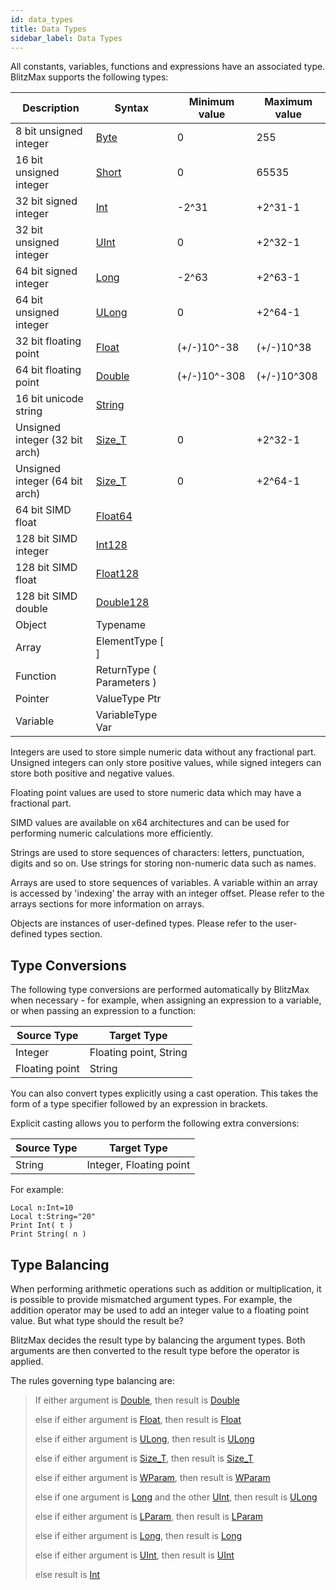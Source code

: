 ```yaml
---
id: data_types
title: Data Types
sidebar_label: Data Types
---
```


All constants, variables, functions and expressions have an associated type. BlitzMax supports the following types:

|  Description | Syntax  | Minimum value  |  Maximum value |
|---|---|---|---|
| 8 bit unsigned integer | [Byte] | 0  | 255  |
| 16 bit unsigned integer |  [Short] | 0  | 65535  |
| 32 bit signed integer | [Int]  |  -2^31 | +2^31-1  |
| 32 bit unsigned integer |  [UInt] |  0 |  +2^32-1 |
| 64 bit signed integer |  [Long] | -2^63  | +2^63-1  |
| 64 bit unsigned integer | [ULong]  | 0  | +2^64-1  |
| 32 bit floating point  | [Float]  | (+/-)10^-38  | (+/-)10^38  |
| 64 bit floating point  | [Double]  | (+/-)10^-308  | (+/-)10^308  |
| 16 bit unicode string  | [String]  |   |   |
| Unsigned integer (32 bit arch)  | [Size_T]  | 0  | +2^32-1  |
| Unsigned integer (64 bit arch)  | [Size_T]  | 0  | +2^64-1  |
| 64 bit SIMD float  | [Float64]  |   |   |
| 128 bit SIMD integer  | [Int128]  |   |   |
| 128 bit SIMD float  | [Float128]  |   |   |
| 128 bit SIMD double  | [Double128]  |   |   |
| Object  | Typename  |   |   |
| Array  | ElementType [ ]  |   |   |
| Function  | ReturnType ( Parameters )  |   |   |
| Pointer  | ValueType Ptr  |   |   |
| Variable  | VariableType Var  |   |   |

Integers are used to store simple numeric data without any fractional part.
Unsigned integers can only store positive values, while signed integers can store both positive and negative values.

Floating point values are used to store numeric data which may have a fractional part.

SIMD values are available on x64 architectures and can be used for performing numeric calculations more efficiently.

Strings are used to store sequences of characters: letters, punctuation, digits and so on. Use strings for storing
non-numeric data such as names.

Arrays are used to store sequences of variables. A variable within an array is accessed by 'indexing' the array with an
integer offset. Please refer to the arrays sections for more information on arrays.

Objects are instances of user-defined types. Please refer to the user-defined types section.

## Type Conversions

The following type conversions are performed automatically by BlitzMax when necessary - for example, when assigning an
expression to a variable, or when passing an expression to a function:

| Source Type  | Target Type  |
|---|---|
| Integer  | Floating point, String  |
| Floating point | String  |

You can also convert types explicitly using a cast operation. This takes the form of a type specifier followed by an
expression in brackets.

Explicit casting allows you to perform the following extra conversions:

| Source Type  | Target Type  |
|---|---|
| String  | Integer, Floating point  |

For example:

```blitzmax
Local n:Int=10
Local t:String="20"
Print Int( t )
Print String( n )
```
## Type Balancing

When performing arithmetic operations such as addition or multiplication, it is possible to provide mismatched argument
types. For example, the addition operator may be used to add an integer value to a floating point value. But what type
should the result be?

BlitzMax decides the result type by balancing the argument types. Both arguments are then converted to the result type
before the operator is applied.

The rules governing type balancing are:



> If either argument is [Double], then result is [Double]
>
> else if either argument is [Float], then result is [Float]
>
> else if either argument is [ULong], then result is [ULong]
>
> else if either argument is [Size_T], then result is [Size_T]
>
> else if either argument is [WParam], then result is [WParam]
>
> else if one argument is [Long] and the other [UInt], then result is [ULong]
>
> else if either argument is [LParam], then result is [LParam]
>
> else if either argument is [Long], then result is [Long]
>
> else if either argument is [UInt], then result is [UInt]
>
> else result is [Int]

[Byte]: ../../api/brl/brl.blitz/#byte
[Short]: ../../api/brl/brl.blitz/#short
[Int]: ../../api/brl/brl.blitz/#int
[UInt]: ../../api/brl/brl.blitz/#uint
[Long]: ../../api/brl/brl.blitz/#long
[ULong]: ../../api/brl/brl.blitz/#ulong
[Float]: ../../api/brl/brl.blitz/#float
[Double]: ../../api/brl/brl.blitz/#double
[String]: ../../api/brl/brl.blitz/#string
[Size_T]: ../../api/brl/brl.blitz/#size_t
[Float64]: ../../api/brl/brl.blitz/#float64
[Int128]: ../../api/brl/brl.blitz/#int128
[Float128]: ../../api/brl/brl.blitz/#float128
[Double128]: ../../api/brl/brl.blitz/#double128
[LParam]: ../../api/brl/brl.blitz/#lparam
[WParam]: ../../api/brl/brl.blitz/#wparam
